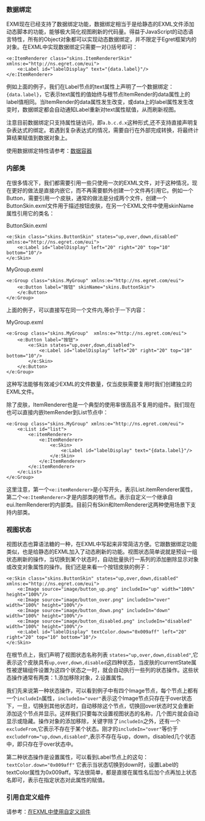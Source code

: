 ### 数据绑定

EXMl现在已经支持了数据绑定功能，数据绑定相当于是给静态的EXML文件添加动态脚本的功能，能够极大简化视图刷新的代码量。得益于JavaScript的动态语言特性，所有的Object对象都可以实现动态数据绑定，并不限定于Egret框架内的对象。在EXML中实现数据绑定只需要一对{}括号即可：

```
<e:ItemRenderer class="skins.ItemRendererSkin" xmlns:e="http://ns.egret.com/eui"> 
	<e:Label id="labelDisplay" text="{data.label}"/> 
</e:ItemRenderer>
```
	
例如上面的例子，我们在Label节点的text属性上声明了一个数据绑定：`{data.label}`，它表示text属性的值始终与根节点ItemRender的data属性上的label值相同。当ItemRender的data属性发生改变，或data上的label属性发生改变时，数据绑定都会自动通知Label重新对text属性赋值，从而刷新视图。

注意目前数据绑定只支持属性链访问，即`a.b.c.d.x`这种形式,还不支持直接声明复杂表达式的绑定。若遇到复杂表达式的情况，需要自行在外部完成转换，将最终计算结果赋值到数据对象上。

使用数据绑定特性请参考：[数据容器](../../../../extension/EUI/dataCollection/dataGroup/README.md)

### 内部类

在很多情况下，我们都需要引用一些只使用一次的EXML文件，对于这种情况，现在更好的做法是直接内嵌它，而不再需要额外创建一个文件再引用它。例如一个Button，需要引用一个皮肤，通常的做法是分成两个文件，创建一个ButtonSkin.exml文件用于描述按钮皮肤，在另一个EXML文件中使用skinName属性引用它的类名：

ButtonSkin.exml

```
<e:Skin class="skins.ButtonSkin" states="up,over,down,disabled" xmlns:e="http://ns.egret.com/eui"> 
	<e:Label id="labelDisplay" left="20" right="20" top="10" bottom="10"/> 
</e:Skin>
```

MyGroup.exml

```
<e:Group class="skins.MyGroup" xmlns:e="http://ns.egret.com/eui"> 
	<e:Button label="按钮" skinName="skins.ButtonSkin">
	</e:Button>
</e:Group>
```

上面的例子，可以直接写在同一个文件内,等价于一下内容：

MyGroup.exml

```
<e:Group class="skins.MyGroup"  xmlns:e="http://ns.egret.com/eui"> 
	<e:Button label="按钮"> 
		<e:Skin states="up,over,down,disabled"> 
			<e:Label id="labelDisplay" left="20" right="20" top="10" bottom="10"/> 
		</e:Skin> 
	</e:Button> 
</e:Group>
```

这种写法能够有效减少EXML的文件数量，仅当皮肤需要复用时我们创建独立的EXML文件。

除了皮肤，ItemRenderer也是一个典型的使用率很高且不复用的组件。我们现在也可以直接内嵌ItemRender到List节点中：

```
<e:Group class="skins.MyGroup" xmlns:e="http://ns.egret.com/eui"> 
	<e:List id="list"> 
		<e:itemRenderer> 
			<e:ItemRenderer>
				<e:Skin>
					<e:Label id="labelDisplay" text="{data.label}"/> 
				</e:Skin>
			</e:ItemRenderer>
		</e:itemRenderer> 
	</e:List> 
</e:Group>
```

这里注意，第一个`<e:itemRenderer>`是小写开头，表示List.itemRenderer属性，第二个`<e:ItemRenderer>`才是内部类的根节点。表示自定义一个继承自eui.ItemRenderer的内部类。目前只有Skin和ItemRenderer这两种使用场景下支持内部类。

### 视图状态

视图状态也算语法糖的一种，在EXML中写起来非常简洁方便。它跟数据绑定功能类似，也是给静态的EXML加入了动态刷新的功能。视图状态简单说就是预设一组状态刷新的操作，当切换到某个状态时，自动批量执行一系列的添加删除显示对象或改变对象属性的操作。我们还是来看一个按钮皮肤的例子：

```
<e:Skin class="skins.ButtonSkin" states="up,over,down,disabled" xmlns:e="http://ns.egret.com/eui"> 
	<e:Image source="image/button_up.png" includeIn="up" width="100%" height="100%"/> 
	<e:Image source="image/button_over.png" includeIn="over" width="100%" height="100%"/> 
	<e:Image source="image/button_down.png" includeIn="down" width="100%" height="100%"/> 
	<e:Image source="image/button_disabled.png" includeIn="disabled" width="100%" height="100%"/> 
	<e:Label id="labelDisplay" textColor.down="0x009aff" left="20" right="20" top="10" bottom="10"/> 
</e:Skin>
```

在根节点上，我们声明了视图状态名称列表 `states="up,over,down,disabled"`,它表示这个皮肤具有`up,over,down,disabled`这四种状态，当皮肤的currentState属性被逻辑组件设置为这四个状态之一时，就会自动执行一些列的状态操作。这些状态操作通常有两类：1.添加移除对象，2.设置属性。

我们先来说第一种状态操作，可以看到例子中有四个Image节点，每个节点上都有一个`includeIn`属性，`includeIn="over"`表示这个Image节点只存在于over状态下，一旦，切换到其他状态时，自动移除这个节点，切换回over状态时又会重新添加这个节点并显示。这样我们只要每次设置视图状态的名称，几个图片就会自动显示或隐藏。操作对象的添加移除，关键字除了`includeIn`之外，还有一个`excludeFrom`,它表示不存在于某个状态。刚才的`includeIn="over"`等价于`excludeFrom="up,down,disabled"`,表示不存在与up，down，disabled几个状态中，即只存在于over状态中。

第二种状态操作是设置属性，可以看到Label节点上的这句：`textColor.down="0x009aff"` 它表示当状态切换到down时，设置Label的textColor属性为0x009aff。写法很简单，都是直接在属性名后加个点再加上状态名即可，表示在指定状态对此属性的赋值。

### 引用自定义组件

请参考：[在EXML中使用自定义组件](../../../../extension/EUI/advancedSkills/useComponents/README.md)